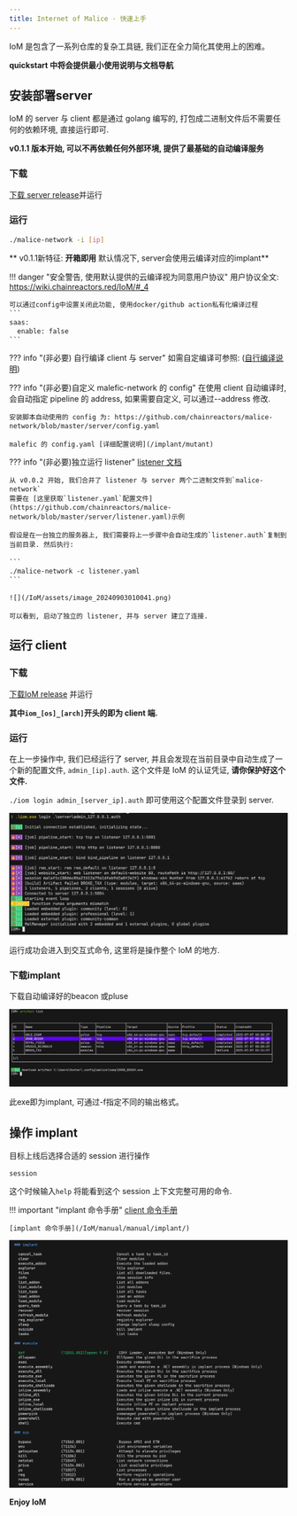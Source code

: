 ```yaml
---
title: Internet of Malice · 快速上手
---
```


IoM 是包含了一系列仓库的复杂工具链, 我们正在全力简化其使用上的困难。

**quickstart 中将会提供最小使用说明与文档导航**


## 安装部署server

IoM 的 server 与 client 都是通过 golang 编写的, 打包成二进制文件后不需要任何的依赖环境, 直接运行即可.

**v0.1.1 版本开始, 可以不再依赖任何外部环境, 提供了最基础的自动编译服务**

### 下载

[下载 server release](https://github.com/chainreactors/malice-network/releases/latest)并运行

### 运行

```sh
./malice-network -i [ip]
```

** v0.1.1新特征: **开箱即用** 默认情况下, server会使用云编译对应的implant**

!!! danger "安全警告, 使用默认提供的云编译视为同意用户协议"
	用户协议全文: https://wiki.chainreactors.red/IoM/#_4
	
	可以通过config中设置关闭此功能, 使用docker/github action私有化编译过程
	```
	saas:  
	  enable: false  
	```

??? info "(非必要) 自行编译 client 与 server"
	如需自定编译可参照: ([自行编译说明](IoM/deploy/#_6))


??? info "(非必要)自定义 malefic-network 的 config"
	在使用 client 自动编译时, 会自动指定 pipeline 的 address, 如果需要自定义, 可以通过--address 修改.
	
	安装脚本自动使用的 config 为: https://github.com/chainreactors/malice-network/blob/master/server/config.yaml
	
	malefic 的 config.yaml [详细配置说明](/implant/mutant)


??? info "(非必要)独立运行 listener"
	[listener 文档](/IoM/manual/manual/deploy/#listener)
	
	从 v0.0.2 开始, 我们合并了 listener 与 server 两个二进制文件到`malice-network`
	需要在 [这里获取`listener.yaml`配置文件](https://github.com/chainreactors/malice-network/blob/master/server/listener.yaml)示例
	
	假设是在一台独立的服务器上, 我们需要将上一步骤中会自动生成的`listener.auth`复制到当前目录. 然后执行:
	
	```
	./malice-network -c listener.yaml
	```
	
	![](/IoM/assets/image_20240903010041.png)
	
	可以看到, 启动了独立的 listener, 并与 server 建立了连接.

## 运行 client

### 下载

[下载IoM release](https://github.com/chainreactors/malice-network/releases/latest) 并运行

**其中`iom_[os]_[arch]`开头的即为 client 端.**

### 运行

在上一步操作中, 我们已经运行了 server, 并且会发现在当前目录中自动生成了一个新的配置文件, `admin_[ip].auth`. 这个文件是 IoM 的认证凭证, **请你保护好这个文件.**

`./iom login admin_[server_ip].auth` 即可使用这个配置文件登录到 server.

![](assets/Pasted%20image%2020250707014504.png)

运行成功会进入到交互式命令, 这里将是操作整个 IoM 的地方.

### 下载implant

下载自动编译好的beacon 或pluse

![](assets/Pasted%20image%2020250707014651.png)

此exe即为implant, 可通过-f指定不同的输出格式。
## 操作 implant

目标上线后选择合适的 session 进行操作

```
session
```

这个时候输入`help` 将能看到这个 session 上下文完整可用的命令.

!!! important "implant 命令手册"
	[client 命令手册](/IoM/manual/manual/client/)
	
	[implant 命令手册](/IoM/manual/manual/implant/)

![](/IoM/assets/Pasted%20image%2020250424154703.png)

**Enjoy IoM**
